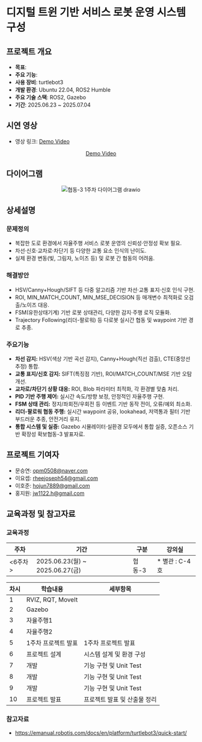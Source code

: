 # 디지털 트윈 기반 서비스 로봇 운영 시스템 구성

## 프로젝트 개요

- **목표**: 
- **주요 기능**: 
- **사용 장비**: turtlebot3
- **개발 환경**: Ubuntu 22.04, ROS2 Humble
- **주요 기술 스택**: ROS2, Gazebo
- **기간**: 2025.06.23 ~ 2025.07.04

## 시연 영상

- 영상 링크: [Demo Video](https://youtu.be/pgqLOggiihU)

<div align="center">

[Demo Video](https://github.com/user-attachments/assets/fda8426f-27c1-484d-97ba-ff309782b422)

</div>

## 다이어그램

<div align="center">

![협동-3 1주차 다이어그램 drawio](https://github.com/user-attachments/assets/30f80edf-bb54-403e-8b98-8cfb8fafcfc0)

</div>

## 상세설명

### 문제정의

- 복잡한 도로 환경에서 자율주행 서비스 로봇 운영의 신뢰성·안정성 확보 필요.
- 차선·신호·교차로·차단기 등 다양한 교통 요소 인식의 난이도.
- 실제 환경 변동(빛, 그림자, 노이즈 등) 및 로봇 간 협동의 어려움.

### 해결방안

- HSV/Canny+Hough/SIFT 등 다중 알고리즘 기반 차선·교통 표지·신호 인식 구현.
- ROI, MIN_MATCH_COUNT, MIN_MSE_DECISION 등 매개변수 최적화로 오검출/노이즈 대응.
- FSM(유한상태기계) 기반 로봇 상태관리, 다양한 감지·주행 로직 모듈화.
- Trajectory Following(리더-팔로워) 등 다로봇 실시간 협동 및 waypoint 기반 경로 추종.

### 주요기능

- **차선 감지:** HSV(색상 기반 곡선 감지), Canny+Hough(직선 검출), CTE(중앙선 추정) 통합.
- **교통 표지/신호 감지:** SIFT(특징점 기반), ROI/MATCH_COUNT/MSE 기반 오탐 개선.
- **교차로/차단기 상황 대응:** ROI, Blob 파라미터 최적화, 각 환경별 맞춤 처리.
- **PID 기반 주행 제어:** 실시간 속도/방향 보정, 안정적인 자율주행 구현.
- **FSM 상태 관리:** 정지/좌회전/우회전 등 이벤트 기반 동작 전이, 오류/예외 최소화.
- **리더-팔로워 협동 주행:** 실시간 waypoint 공유, lookahead, 저역통과 필터 기반 부드러운 추종, 안전거리 유지.
- **통합 시스템 및 실증:** Gazebo 시뮬레이터·실환경 모두에서 통합 실증, 오픈소스 기반 확장성 확보협동-3 발표자료.

## 프로젝트 기여자

- 문승연: opm0508@naver.com
- 이요셉: rheejoseph54@gmail.com
- 이호준: hojun7889@gmail.com
- 홍지원: jw1122.h@gmail.com

## 교육과정 및 참고자료

### 교육과정

<div align="center">

| 주차 | 기간 | 구분 | 강의실 |
| --- | --- | --- | --- |
| <6주차> | 2025.06.23(월) ~ 2025.06.27(금) | 협동-3 | * 별관 : C-4호 |

| 차시 | 학습내용 | 세부항목 |
| --- | --- | --- |
| 1 | RVIZ, RQT, MoveIt |  |
| 2 | Gazebo |  |
| 3 | 자율주행1 |  |
| 4 | 자율주행2 |  |
| 5 | 1주차 프로젝트 발표 | 1주차 프로젝트 발표 |
| 6 | 프로젝트 설계 | 시스템 설계 및 환경 구성 |
| 7 | 개발 | 기능 구현 및 Unit Test |
| 8 | 개발 | 기능 구현 및 Unit Test |
| 9 | 개발 | 기능 구현 및 Unit Test |
| 10 | 프로젝트 발표 | 프로젝트 발표 및 산출물 정리 |

</div>

### 참고자료

- https://emanual.robotis.com/docs/en/platform/turtlebot3/quick-start/
